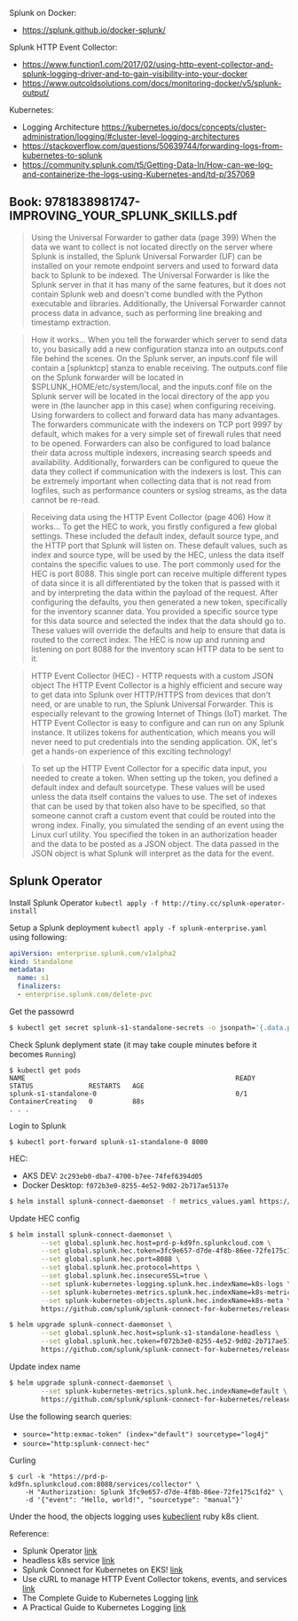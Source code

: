 Splunk on Docker:
- https://splunk.github.io/docker-splunk/


Splunk HTTP Event Collector:
- https://www.function1.com/2017/02/using-http-event-collector-and-splunk-logging-driver-and-to-gain-visibility-into-your-docker
- https://www.outcoldsolutions.com/docs/monitoring-docker/v5/splunk-output/

Kubernetes:
- Logging Architecture https://kubernetes.io/docs/concepts/cluster-administration/logging/#cluster-level-logging-architectures
- https://stackoverflow.com/questions/50639744/forwarding-logs-from-kubernetes-to-splunk
- https://community.splunk.com/t5/Getting-Data-In/How-can-we-log-and-containerize-the-logs-using-Kubernetes-and/td-p/357069


## Book: 9781838981747-IMPROVING_YOUR_SPLUNK_SKILLS.pdf
> Using the Universal Forwarder to gather data (page 399)
> When the data we want to collect is not located directly on the server where Splunk is installed, the Splunk Universal Forwarder (UF) can be installed on your remote endpoint servers and used to forward data back to Splunk to be indexed. The Universal Forwarder is like the Splunk server in that it has many of the same features, but it does not contain Splunk web and doesn't come bundled with the Python executable and libraries. Additionally, the Universal Forwarder cannot process data in advance, such as performing line breaking and timestamp extraction.

> How it works...
> When you tell the forwarder which server to send data to, you basically add a new configuration stanza into an outputs.conf file behind the scenes. On the Splunk server, an inputs.conf file will contain a [splunktcp] stanza to enable receiving. The outputs.conf file on the Splunk forwarder will be located in $SPLUNK_HOME/etc/system/local, and the inputs.conf file on the Splunk server will be located in the local directory of the app you were in (the launcher app in this case) when configuring receiving.
> Using forwarders to collect and forward data has many advantages. The forwarders communicate with the indexers on TCP port 9997 by default, which makes for a very simple set of firewall rules that need to be opened. Forwarders can also be configured to load balance their data across multiple indexers, increasing search speeds and availability. Additionally, forwarders can be configured to queue the data they collect if communication with the indexers is lost. This can be extremely important when collecting data that is not read from logfiles, such as performance counters or syslog streams, as the data cannot be re-read.


> Receiving data using the HTTP Event Collector (page 406)
> How it works...
> To get the HEC to work, you firstly configured a few global settings. These included the default index, default source type, and the HTTP port that Splunk will listen on. These default values, such as index and source type, will be used by the HEC, unless the data itself contains the specific values to use. The port commonly used for the HEC is port 8088. This single port can receive multiple different types of data since it is all differentiated by the token that is passed with it and by interpreting the data within the payload of the request.
> After configuring the defaults, you then generated a new token, specifically for the inventory scanner data. You provided a specific source type for this data source and selected the index that the data should go to. These values will override the defaults and help to ensure that data is routed to the correct index.
The HEC is now up and running and listening on port 8088 for the inventory scan HTTP data to be sent to it.


> HTTP Event Collector (HEC) - HTTP requests with a custom JSON object
> The HTTP Event Collector is a highly efficient and secure way to get data into Splunk over HTTP/HTTPS from devices that don't need, or are unable to run, the Splunk Universal Forwarder. This is especially relevant to the growing Internet of Things (IoT) market. 
> The HTTP Event Collector is easy to configure and can run on any Splunk instance. It utilizes tokens for authentication, which means you will never need to put credentials into the sending application.
> OK, let's get a hands-on experience of this exciting technology!


> To set up the HTTP Event Collector for a specific data input, you needed to create a token. When setting up the token, you defined a default index and default sourcetype. These values will be used unless the data itself contains the values to use. The set of indexes that can be used by that token also have to be specified, so that someone cannot craft a custom event that could be routed into the wrong index.
> Finally, you simulated the sending of an event using the Linux curl utility. You specified the token in an authorization header and the data to be posted as a JSON object. The data passed in the JSON object is what Splunk will interpret as the data for the event.

## Splunk Operator
Install Splunk Operator `kubectl apply -f http://tiny.cc/splunk-operator-install`

Setup a Splunk deployment `kubectl apply -f splunk-enterprise.yaml` using following:
```yaml
apiVersion: enterprise.splunk.com/v1alpha2
kind: Standalone
metadata:
  name: s1
  finalizers:
  - enterprise.splunk.com/delete-pvc
```

Get the passowrd
```bash
$ kubectl get secret splunk-s1-standalone-secrets -o jsonpath='{.data.password}' | base64 --decode
```
Check Splunk deplyment state (it may take couple minutes before it becomes `Running`)
```
$ kubectl get pods
NAME                                                     READY   STATUS              RESTARTS   AGE
splunk-s1-standalone-0                                   0/1     ContainerCreating   0          88s
. . .
```
Login to Splunk
```
$ kubectl port-forward splunk-s1-standalone-0 8000
```

HEC:
* AKS DEV: `2c293eb0-dba7-4700-b7ee-74fef6394d05`
* Docker Desktop: `f072b3e0-8255-4e52-9d02-2b717ae5137e`


```bash
$ helm install splunk-connect-daemonset -f metrics_values.yaml https://github.com/splunk/splunk-connect-for-kubernetes/releases/download/1.4.1/splunk-connect-for-kubernetes-1.4.1.tgz
```

Update HEC config
```bash
$ helm install splunk-connect-daemonset \
        --set global.splunk.hec.host=prd-p-kd9fn.splunkcloud.com \
        --set global.splunk.hec.token=3fc9e657-d7de-4f8b-86ee-72fe175c1fd2 \
        --set global.splunk.hec.port=8088 \
        --set global.splunk.hec.protocol=https \
        --set global.splunk.hec.insecureSSL=true \
        --set splunk-kubernetes-logging.splunk.hec.indexName=k8s-logs \
        --set splunk-kubernetes-metrics.splunk.hec.indexName=k8s-metrics \
        --set splunk-kubernetes-objects.splunk.hec.indexName=k8s-meta \
        https://github.com/splunk/splunk-connect-for-kubernetes/releases/download/1.4.1/splunk-connect-for-kubernetes-1.4.1.tgz

$ helm upgrade splunk-connect-daemonset \
        --set global.splunk.hec.host=splunk-s1-standalone-headless \
        --set global.splunk.hec.token=f072b3e0-8255-4e52-9d02-2b717ae5137e \
        https://github.com/splunk/splunk-connect-for-kubernetes/releases/download/1.4.1/splunk-connect-for-kubernetes-1.4.1.tgz
```
Update index name
```bash
$ helm upgrade splunk-connect-daemonset \
        --set splunk-kubernetes-metrics.splunk.hec.indexName=default \
        https://github.com/splunk/splunk-connect-for-kubernetes/releases/download/1.4.1/splunk-connect-for-kubernetes-1.4.1.tgz
```

Use the following search queries:
- `source="http:exmac-token" (index="default") sourcetype="log4j"`
- `source="http:splunk-connect-hec"`

Curling
```
$ curl -k "https://prd-p-kd9fn.splunkcloud.com:8088/services/collector" \
    -H "Authorization: Splunk 3fc9e657-d7de-4f8b-86ee-72fe175c1fd2" \
    -d '{"event": "Hello, world!", "sourcetype": "manual"}'
```

Under the hood, the objects logging uses [kubeclient](https://github.com/abonas/kubeclient) ruby k8s client.

Reference:
- Splunk Operator [link](https://splunk.github.io/splunk-operator/)
- headless k8s service [link](https://medium.com/faun/kubernetes-headless-service-vs-clusterip-and-traffic-distribution-904b058f0dfd)
- Splunk Connect for Kubernetes on EKS! [link](https://www.splunk.com/en_us/blog/partners/splunk-connect-for-kubernetes-on-eks.html)
- Use cURL to manage HTTP Event Collector tokens, events, and services [link](https://docs.splunk.com/Documentation/Splunk/8.0.4/Data/HTTPEventCollectortokenmanagement)
- The Complete Guide to Kubernetes Logging [link](https://sematext.com/guides/kubernetes-logging/)
- A Practical Guide to Kubernetes Logging [link](https://logz.io/blog/a-practical-guide-to-kubernetes-logging/)
